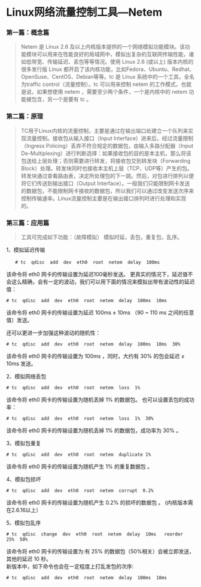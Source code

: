 # Linux网络流量控制工具—Netem

### 第一篇：概念篇         

> Netem 是 Linux 2.6 及以上内核版本提供的一个网络模拟功能模块。该功能模块可以用来在性能良好的局域网中，模拟出复杂的互联网传输性能，诸如低带宽、传输延迟、丢包等等情况。使用 Linux 2.6 (或以上) 版本内核的很多发行版 Linux 都开启了该内核功能，比如Fedora、Ubuntu、Redhat、OpenSuse、CentOS、Debian等等。tc 是 Linux 系统中的一个工具，全名为traffic control（流量控制）。tc 可以用来控制 netem 的工作模式，也就是说，如果想使用 netem ，需要至少两个条件，一个是内核中的 netem 功能被包含，另一个是要有 tc 。

 

### 第二篇：原理

> TC用于Linux内核的流量控制，主要是通过在输出端口处建立一个队列来实现流量控制。接收包从输入接口（Input Interface）进来后，经过流量限制（Ingress Policing）丢弃不符合规定的数据包，由输入多路分配器（Input De-Multiplexing）进行判断选择：如果接收包的目的是本主机，那么将该包送给上层处理；否则需要进行转发，将接收包交到转发块（Forwarding Block）处理。转发块同时也接收本主机上层（TCP、UDP等）产生的包。转发块通过查看路由表，决定所处理包的下一跳。然后，对包进行排列以便将它们传送到输出接口（Output Interface）。一般我们只能限制网卡发送的数据包，不能限制网卡接收的数据包，所以我们可以通过改变发送次序来控制传输速率。Linux流量控制主要是在输出接口排列时进行处理和实现的。

 

### 第三篇：应用篇

> 工具可完成如下功能：（故障模拟） 模拟时延，丢包，重复包，乱序。

1、模拟延迟传输

```
　　# tc  qdisc  add  dev  eth0  root  netem  delay  100ms
```

该命令将 eth0 网卡的传输设置为延迟100毫秒发送。 
更真实的情况下，延迟值不会这么精确，会有一定的波动，我们可以用下面的情况来模拟出带有波动性的延迟值：
```
# tc  qdisc  add  dev  eth0  root  netem  delay  100ms  10ms
```
该命令将 eth0 网卡的传输设置为延迟 100ms ± 10ms （90 ~ 110 ms 之间的任意值）发送。 

还可以更进一步加强这种波动的随机性：
```
# tc  qdisc  add  dev  eth0  root  netem  delay  100ms  10ms  30%
```
该命令将 eth0 网卡的传输设置为 100ms ，同时，大约有 30% 的包会延迟 ± 10ms 发送。

2、模拟网络丢包
```
# tc  qdisc  add  dev  eth0  root  netem  loss  1%
```
该命令将 eth0 网卡的传输设置为随机丢掉 1% 的数据包。
也可以设置丢包的成功率：
```
# tc  qdisc  add  dev  eth0  root  netem  loss  1%  30%
```
该命令将 eth0 网卡的传输设置为随机丢掉 1% 的数据包，成功率为 30% 。

3、模拟包重复
```
# tc  qdisc  add  dev  eth0  root  netem  duplicate 1%
```
该命令将 eth0 网卡的传输设置为随机产生 1% 的重复数据包 。

4、模拟包损坏
```
# tc  qdisc  add  dev  eth0  root  netem  corrupt  0.2% 
```
该命令将 eth0 网卡的传输设置为随机产生 0.2% 的损坏的数据包 。 (内核版本需在2.6.16以上）

5、模拟包乱序
```
# tc  qdisc  change  dev  eth0  root  netem  delay  10ms   reorder  25%  50%
```
该命令将 eth0 网卡的传输设置为:有 25% 的数据包（50%相关）会被立即发送，其他的延迟 10 秒。  
新版本中，如下命令也会在一定程度上打乱发包的次序:  
```
# tc  qdisc  add  dev  eth0  root  netem  delay  100ms  10ms
```

